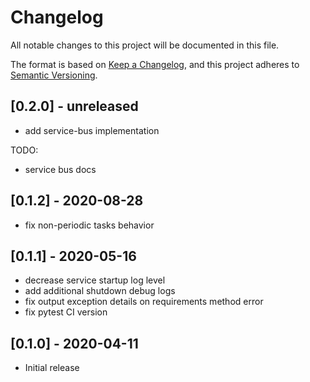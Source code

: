 # Changelog
All notable changes to this project will be documented in this file.

The format is based on [Keep a Changelog](https://keepachangelog.com/en/1.0.0/),
and this project adheres to [Semantic Versioning](https://semver.org/spec/v2.0.0.html).

## [0.2.0] - unreleased

* add service-bus implementation

TODO:

* service bus docs

## [0.1.2] - 2020-08-28

* fix non-periodic tasks behavior

## [0.1.1] - 2020-05-16

* decrease service startup log level
* add additional shutdown debug logs
* fix output exception details on requirements method error
* fix pytest CI version

## [0.1.0] - 2020-04-11

* Initial release
